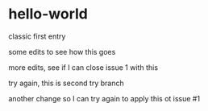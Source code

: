 # hello-world
classic first entry

some edits to see how this goes

more edits, see if I can close issue 1 with this

try again, this is second try branch

another change so I can try again to apply this ot issue #1
